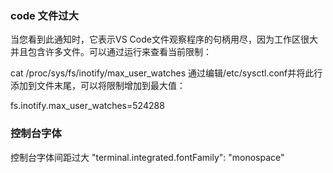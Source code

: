 ### code 文件过大

当您看到此通知时，它表示VS Code文件观察程序的句柄用尽，因为工作区很大并且包含许多文件。可以通过运行来查看当前限制：

cat /proc/sys/fs/inotify/max_user_watches
通过编辑/etc/sysctl.conf并将此行添加到文件末尾，可以将限制增加到最大值：

fs.inotify.max_user_watches=524288

### 控制台字体
控制台字体间距过大
 "terminal.integrated.fontFamily": "monospace"